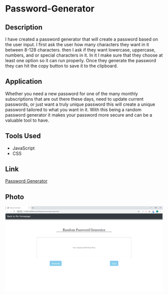 # Password-Generator

## Description

I have created a password generator that will create a password based on the user input. I first ask the user how many characters they want in it between 8-128 characters. then I ask if they want lowercase, uppercase, numbers, and or special characters in it. In it I make sure that they choose at least one option so it can run properly. Once they generate the password they can hit the copy button to save it to the clipboard.

## Application

Whether you need a new password for one of the many monthly subscriptions that are out there these days, need to update current passwords, or just want a truly unique password this will create a unique password tailored to what you want in it. With this being a random password generator it makes your password more secure and can be a valuable tool to have.

## Tools Used

- JavaScript
- CSS

## Link

[Password Generator](https://mrtrpak.github.io/Password-Generator/)

## Photo

![Website Photo](/Photos/webphoto.png)
